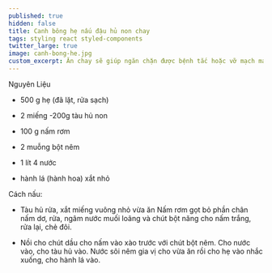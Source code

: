 ```yaml
---
published: true
hidden: false
title: Canh bông hẹ nấu đậu hủ non chay
tags: styling react styled-components
twitter_large: true
image: canh-bong-he.jpg
custom_excerpt: Ăn chay sẽ giúp ngăn chặn được bệnh tắc hoặc vỡ mạch máu ở người tăng huyết áp, hạn chế tai biến nhồi máu cơ tim.
---
```


Nguyên Liệu

+ 500 g hẹ (đã lặt, rửa sạch)

+ 2 miếng -200g tàu hủ non

+ 100 g nấm rơm

+ 2 muỗng bột nêm

+ 1 lít 4 nước

+ hành lá (hành hoa) xắt nhỏ

Cách nấu:

+ Tàu hủ rửa, xắt miếng vuông nhỏ vừa ăn Nấm rơm gọt bỏ phần chân nấm dơ, rửa, ngâm nước muối loãng và chút bột năng cho nấm trắng, rửa lại, chẻ đôi.

+ Nồi cho chút dầu cho nấm vào xào trước với chút bột nêm. Cho nước vào, cho tàu hủ vào. Nước sôi nêm gia vị cho vừa ăn rồi cho hẹ vào nhắc xuống, cho hành lá vào.
